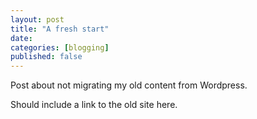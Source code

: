 ```yaml
---
layout: post
title: "A fresh start"
date:
categories: [blogging]
published: false
---
```


Post about not migrating my old content from Wordpress.

Should include a link to the old site here.

